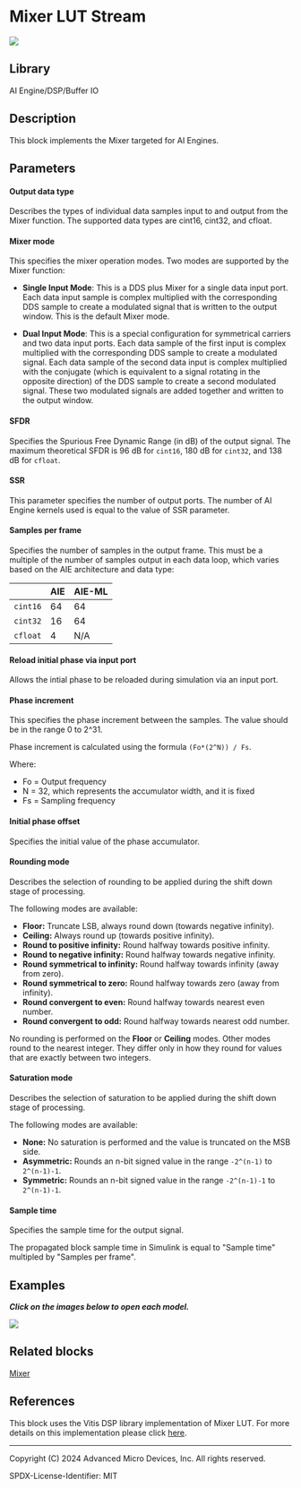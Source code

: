 # Mixer LUT Stream

![](./Images/block.png)  

## Library

AI Engine/DSP/Buffer IO

## Description

This block implements the Mixer targeted for AI Engines.

## Parameters

#### Output data type  
Describes the types of individual data samples input to and output from
the Mixer function. The supported data types are cint16, cint32, and
cfloat.

#### Mixer mode  
This specifies the mixer operation modes. Two modes are supported by
the Mixer function:

* **Single Input Mode**: This is a DDS plus Mixer for a single data input port. Each data input
sample is complex multiplied with the corresponding DDS sample to create
a modulated signal that is written to the output window. This is the
default Mixer mode.

* **Dual Input Mode**: This is a special configuration for symmetrical carriers and two data
input ports. Each data sample of the first input is complex multiplied
with the corresponding DDS sample to create a modulated signal. Each
data sample of the second data input is complex multiplied with the
conjugate (which is equivalent to a signal rotating in the opposite
direction) of the DDS sample to create a second modulated signal. These
two modulated signals are added together and written to the output
window.

#### SFDR
Specifies the Spurious Free Dynamic Range (in dB) of the output signal. The maximum theoretical SFDR is 96 dB for `cint16`, 180 dB for `cint32`, and 138 dB for `cfloat`.

#### SSR
This parameter specifies the number of output ports. The number of AI Engine kernels used is equal to the value of SSR parameter.

#### Samples per frame 
Specifies the number of samples in the output frame. This must be a multiple of the number of samples output in each data loop, which varies based on the AIE architecture and data type:

|        | AIE | AIE-ML |
| ------ | --- | ------ |
| `cint16` | 64  | 64    |
| `cint32` | 16  | 64     |
| `cfloat` | 4   | N/A    |

#### Reload initial phase via input port
Allows the intial phase to be reloaded during simulation via an input port.

#### Phase increment  
This specifies the phase increment between the samples. The value should
be in the range 0 to 2^31.

Phase increment is calculated using the formula `(Fo*(2^N)) / Fs`.

Where:
  - Fo = Output frequency
  - N = 32, which represents the accumulator width, and it is fixed
  - Fs = Sampling frequency

#### Initial phase offset
Specifies the initial value of the phase accumulator.

#### Rounding mode

Describes the selection of rounding to be applied during the shift down stage of processing.

The following modes are available:
* **Floor:** Truncate LSB, always round down (towards negative infinity).
* **Ceiling:** Always round up (towards positive infinity).
* **Round to positive infinity:** Round halfway towards positive infinity.
* **Round to negative infinity:** Round halfway towards negative infinity.
* **Round symmetrical to infinity:** Round halfway towards infinity (away from zero).
* **Round symmetrical to zero:** Round halfway towards zero (away from infinity).
* **Round convergent to even:** Round halfway towards nearest even number.
* **Round convergent to odd:** Round halfway towards nearest odd number.

No rounding is performed on the **Floor** or **Ceiling** modes. Other modes round to the nearest integer. They differ only in how they round for values that are exactly between two integers.

#### Saturation mode

Describes the selection of saturation to be applied during the shift down stage of processing.

The following modes are available:
* **None:** No saturation is performed and the value is truncated on the MSB side.
* **Asymmetric:** Rounds an n-bit signed value in the range `-2^(n-1)` to `2^(n-1)-1`.
* **Symmetric:** Rounds an n-bit signed value in the range `-2^(n-1)-1` to `2^(n-1)-1`.

#### Sample time
Specifies the sample time for the output signal.

<div class="noteBox">
The propagated block sample time in Simulink is equal to "Sample time" multipled by "Samples per frame".
</div>

## Examples

***Click on the images below to open each model.***

[![](./Images/Mixer_LUT_Stream_Ex1.png)](https://github.com/Xilinx/Vitis_Model_Composer/tree/2024.2/Examples/Block_Help/AIE/Mixer_LUT_Stream_Ex1)

## Related blocks
[Mixer](../Mixer/README.md)

## References
This block uses the Vitis DSP library implementation of Mixer LUT. For more details on this implementation please click [here](https://docs.xilinx.com/r/en-US/Vitis_Libraries/dsp/user_guide/L2/func-dds_mixer_lut.html).

--------------
Copyright (C) 2024 Advanced Micro Devices, Inc.
All rights reserved.

SPDX-License-Identifier: MIT

